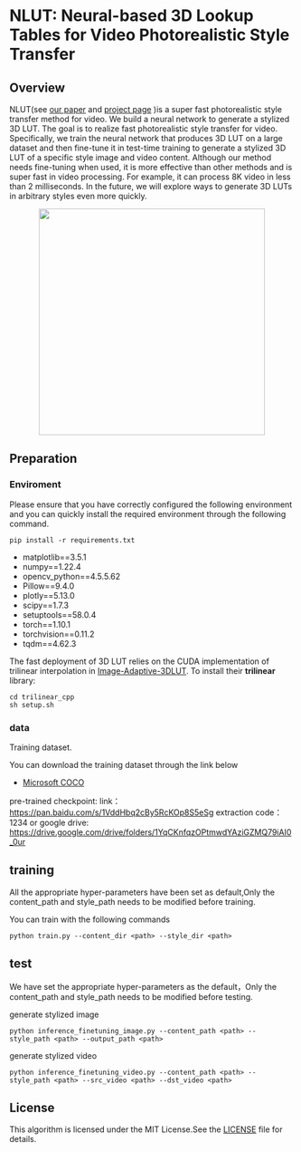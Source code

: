 # NLUT: Neural-based 3D Lookup Tables for Video Photorealistic Style Transfer

## Overview 
NLUT(see [our paper](https://arxiv.org/pdf/2303.09170) and [project page](https://semchan.github.io/NLUT_Project/) )is a super fast photorealistic style transfer method for video. We build a neural network to generate a stylized 3D LUT. The goal is to realize fast photorealistic style transfer for video. Specifically, we train the neural network that produces 3D LUT on a large dataset and then fine-tune it in test-time training to generate a stylized 3D LUT of a specific style image and video content. Although our method needs fine-tuning when used, it is more effective than other methods and is super fast in video processing. For example, it can process 8K video in less than 2 milliseconds. In the future, we will explore ways to generate 3D LUTs in arbitrary styles even more quickly.

<div align=center><img height="400" src="./fig.gif"/></div>

## Preparation 

### Enviroment
Please ensure that you have correctly configured the following environment and you can quickly install the required environment through the following command. 

	pip install -r requirements.txt

- matplotlib==3.5.1
- numpy==1.22.4
- opencv_python==4.5.5.62
- Pillow==9.4.0
- plotly==5.13.0
- scipy==1.7.3
- setuptools==58.0.4
- torch==1.10.1
- torchvision==0.11.2
- tqdm==4.62.3

The fast deployment of 3D LUT relies on the CUDA implementation of trilinear interpolation in [Image-Adaptive-3DLUT](https://github.com/HuiZeng/Image-Adaptive-3DLUT).
To install their **trilinear** library: 

    cd trilinear_cpp
    sh setup.sh

	

### data
Training dataset.

You can download the training dataset through the link below

- [Microsoft COCO](https://cocodataset.org/#download) 

pre-trained checkpoint: link：https://pan.baidu.com/s/1VddHbq2cBy5RcKOp8S5eSg
extraction code：1234 
or google drive: https://drive.google.com/drive/folders/1YqCKnfqzOPtmwdYAziGZMQ79iAI0_0ur
## training
All the appropriate hyper-parameters have been set as default,Only the content_path and style_path needs to be modified before training.

You can train with the following commands	

	python train.py --content_dir <path> --style_dir <path>
## test

We have set the appropriate hyper-parameters as the default，Only the content_path and style_path needs to be modified before testing.

generate stylized image



	python inference_finetuning_image.py --content_path <path> --style_path <path> --output_path <path>

generate stylized video



	python inference_finetuning_video.py --content_path <path> --style_path <path> --src_video <path> --dst_video <path>

## License
This algorithm is licensed under the MIT License.See the [LICENSE](LICENSE) file for details.
